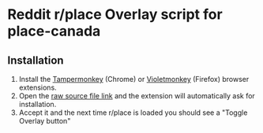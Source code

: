 # Reddit r/place Overlay script for place-canada

## Installation


1. Install the [Tampermonkey](https://chrome.google.com/webstore/detail/tampermonkey/dhdgffkkebhmkfjojejmpbldmpobfkfo) (Chrome) or [Violetmonkey](https://addons.mozilla.org/en-CA/firefox/addon/violentmonkey/) (Firefox) browser extensions.
2. Open the [raw source file link](https://raw.githubusercontent.com/max-was-here/place-canada-2023/master/overlay.user.js) and the extension will automatically ask for installation.
3. Accept it and the next time r/place is loaded you should see a "Toggle Overlay button"



